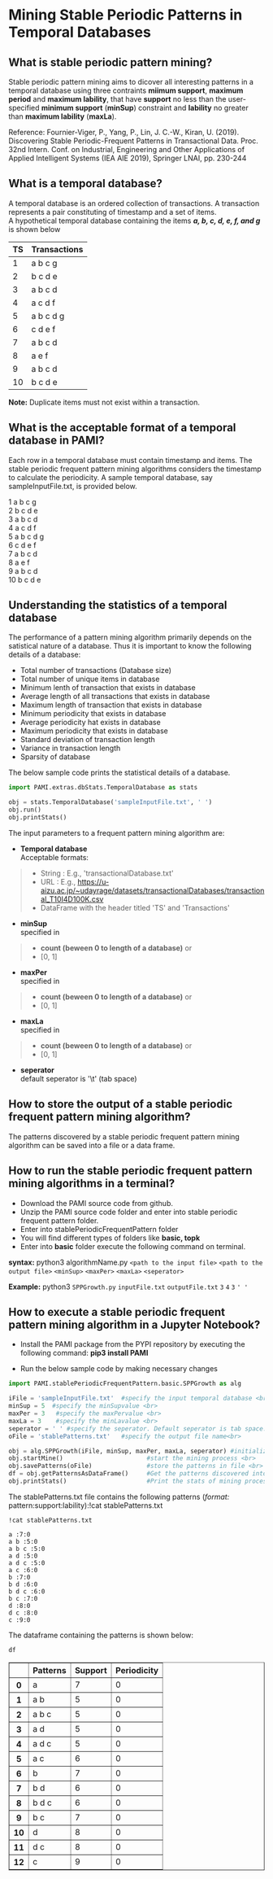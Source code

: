 # Mining Stable Periodic Patterns in Temporal Databases

## What is stable periodic pattern mining?

Stable periodic pattern mining aims to dicover all interesting patterns in a temporal database using three contraints **miimum support**, **maximum period** and **maximum lability**, that have **support** no less than the user-specified **minimum support** (**minSup**) constraint and **lability** no greater than **maximum lability** (**maxLa**). <br>

Reference: Fournier-Viger, P., Yang, P., Lin, J. C.-W., Kiran, U. (2019). Discovering Stable Periodic-Frequent Patterns in Transactional Data. Proc. 32nd Intern. Conf. on Industrial, Engineering and Other Applications of Applied Intelligent Systems (IEA AIE 2019), Springer LNAI, pp. 230-244

## What is a temporal database?

A temporal database is an ordered collection of transactions. A transaction represents a pair constituting of timestamp and a set of items. <br> 
A hypothetical temporal database containing the items **_a, b, c, d, e, f, and g_** is shown below

| TS  | Transactions |
|-----|--------------|
| 1   | a b c g      |
| 2   | b c d e      |
| 3   | a b c d      | 
| 4   | a c d f      |
| 5   | a b c d g    |
| 6   | c d e f      |
| 7   | a b c d      |
| 8   | a e f        | 
| 9   | a b c d      |
| 10  | b c d e      |

__Note:__  Duplicate items must not exist within a transaction.

## What is the acceptable format of a temporal database in PAMI?

Each row in a temporal database must contain timestamp and items. The stable periodic frequent pattern mining algorithms considers the timestamp to calculate the periodicity. A sample temporal database, say sampleInputFile.txt, is provided below.

1 a b c g <br>
2 b c d e <br>
3 a b c d <br>
4 a c d f <br>
5 a b c d g <br>
6 c d e f <br>
7 a b c d <br>
8 a e f <br>
9 a b c d <br>
10 b c d e <br>

## Understanding the statistics of a temporal database

The performance of a pattern mining algorithm primarily depends on the satistical nature of a database. Thus it is important to know the following details of a database: 
* Total number of transactions (Database size)
* Total number of unique items in database
* Minimum lenth of transaction that exists in database
* Average length of all transactions that exists in database
* Maximum length of transaction that exists in database
* Minimum periodicity that exists in database
* Average periodicity hat exists in database
* Maximum periodicity that exists in database
* Standard deviation of transaction length
* Variance in transaction length
* Sparsity of database

The below sample code prints the statistical details of a database.

```python
import PAMI.extras.dbStats.TemporalDatabase as stats

obj = stats.TemporalDatabase('sampleInputFile.txt', ' ')
obj.run()
obj.printStats() 
```

The input parameters to a frequent pattern mining algorithm are: 
* __Temporal database__  <br> Acceptable formats:
> * String : E.g., 'transactionalDatabase.txt'
> * URL  : E.g., https://u-aizu.ac.jp/~udayrage/datasets/transactionalDatabases/transactional_T10I4D100K.csv
> * DataFrame with the header titled 'TS' and 'Transactions'

* __minSup__  <br> specified in 
> * __count (beween 0 to length of a database)__ or 
> * [0, 1]

* __maxPer__  <br> specified in 
> * __count (beween 0 to length of a database)__ or 
> * [0, 1]

* __maxLa__  <br> specified in 
> * __count (beween 0 to length of a database)__ or 
> * [0, 1]

* __seperator__ <br> default seperator is '\t' (tab space)

## How to store the output of a stable periodic frequent pattern mining algorithm?
The patterns discovered by a stable periodic frequent pattern mining algorithm can be saved into a file or a data frame.

## How to run the stable periodic frequent pattern mining algorithms in a terminal?

* Download the PAMI source code from github.
* Unzip the PAMI source code folder and enter into stable periodic frequent pattern folder.
* Enter into stablePeriodicFrequentPattern folder
* You will find different types of folders like **basic, topk**
* Enter into **basic** folder execute the  following command on terminal.

__syntax:__ python3 algorithmName.py `<path to the input file>` `<path to the output file>` `<minSup>` `<maxPer>`  `<maxLa>`  `<seperator>`



__Example:__ python3 `SPPGrowth.py` `inputFile.txt` `outputFile.txt` `3` `4` `3` `' '`

## How to execute a stable periodic frequent pattern mining algorithm in a Jupyter Notebook?

- Install the PAMI package from the PYPI repository by executing the following command:   **pip3 install PAMI**
* Run the below sample code by making necessary changes


```python
import PAMI.stablePeriodicFrequentPattern.basic.SPPGrowth as alg 

iFile = 'sampleInputFile.txt'  #specify the input temporal database <br>
minSup = 5  #specify the minSupvalue <br>
maxPer = 3   #specify the maxPervalue <br>
maxLa = 3    #specify the minLavalue <br>
seperator = ' ' #specify the seperator. Default seperator is tab space. <br>
oFile = 'stablePatterns.txt'   #specify the output file name<br>

obj = alg.SPPGrowth(iFile, minSup, maxPer, maxLa, seperator) #initialize the algorithm <br>
obj.startMine()                       #start the mining process <br>
obj.savePatterns(oFile)               #store the patterns in file <br>
df = obj.getPatternsAsDataFrame()     #Get the patterns discovered into a dataframe <br>
obj.printStats()                      #Print the stats of mining process
```

The stablePatterns.txt file contains the following patterns (*format:* pattern:support:lability):!cat stablePatterns.txt


```terminal
!cat stablePatterns.txt
```

    a :7:0 
    a b :5:0 
    a b c :5:0 
    a d :5:0 
    a d c :5:0 
    a c :6:0 
    b :7:0 
    b d :6:0 
    b d c :6:0 
    b c :7:0 
    d :8:0 
    d c :8:0 
    c :9:0 


The dataframe containing the patterns is shown below:


```python
df
```




<div>
<style scoped>
    .dataframe tbody tr th:only-of-type {
        vertical-align: middle;
    }

    .dataframe tbody tr th {
        vertical-align: top;
    }

    .dataframe thead th {
        text-align: right;
    }
</style>
<table border="1" class="dataframe">
  <thead>
    <tr style="text-align: right;">
      <th></th>
      <th>Patterns</th>
      <th>Support</th>
      <th>Periodicity</th>
    </tr>
  </thead>
  <tbody>
    <tr>
      <th>0</th>
      <td>a</td>
      <td>7</td>
      <td>0</td>
    </tr>
    <tr>
      <th>1</th>
      <td>a b</td>
      <td>5</td>
      <td>0</td>
    </tr>
    <tr>
      <th>2</th>
      <td>a b c</td>
      <td>5</td>
      <td>0</td>
    </tr>
    <tr>
      <th>3</th>
      <td>a d</td>
      <td>5</td>
      <td>0</td>
    </tr>
    <tr>
      <th>4</th>
      <td>a d c</td>
      <td>5</td>
      <td>0</td>
    </tr>
    <tr>
      <th>5</th>
      <td>a c</td>
      <td>6</td>
      <td>0</td>
    </tr>
    <tr>
      <th>6</th>
      <td>b</td>
      <td>7</td>
      <td>0</td>
    </tr>
    <tr>
      <th>7</th>
      <td>b d</td>
      <td>6</td>
      <td>0</td>
    </tr>
    <tr>
      <th>8</th>
      <td>b d c</td>
      <td>6</td>
      <td>0</td>
    </tr>
    <tr>
      <th>9</th>
      <td>b c</td>
      <td>7</td>
      <td>0</td>
    </tr>
    <tr>
      <th>10</th>
      <td>d</td>
      <td>8</td>
      <td>0</td>
    </tr>
    <tr>
      <th>11</th>
      <td>d c</td>
      <td>8</td>
      <td>0</td>
    </tr>
    <tr>
      <th>12</th>
      <td>c</td>
      <td>9</td>
      <td>0</td>
    </tr>
  </tbody>
</table>
</div>


